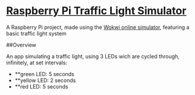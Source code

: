 # [Raspberry Pi Traffic Light Simulator](https://wokwi.com/projects/440001709754995713)

A Raspberry Pi project, made using the [Wokwi online simulator](https://wokwi.com/), featuring a basic traffic light system

##Overview

An app simulating a traffic light, using 3 LEDs wich are cycled through, infinitely, at set intervals:

- **green LED: 5 seconds
- **yellow LED: 2 seconds
- **red LED: 5 seconds
